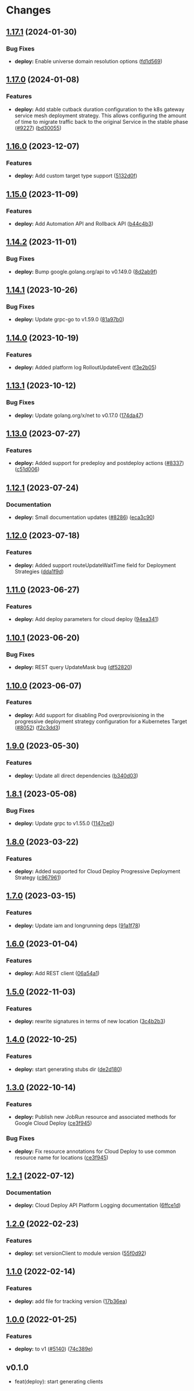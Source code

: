 # Changes


## [1.17.1](https://github.com/googleapis/google-cloud-go/compare/deploy/v1.17.0...deploy/v1.17.1) (2024-01-30)


### Bug Fixes

* **deploy:** Enable universe domain resolution options ([fd1d569](https://github.com/googleapis/google-cloud-go/commit/fd1d56930fa8a747be35a224611f4797b8aeb698))

## [1.17.0](https://github.com/googleapis/google-cloud-go/compare/deploy/v1.16.0...deploy/v1.17.0) (2024-01-08)


### Features

* **deploy:** Add stable cutback duration configuration to the k8s gateway service mesh deployment strategy. This allows configuring the amount of time to migrate traffic back to the original Service in the stable phase ([#9227](https://github.com/googleapis/google-cloud-go/issues/9227)) ([bd30055](https://github.com/googleapis/google-cloud-go/commit/bd3005532fbffa9894b11149e9693b7c33227d79))

## [1.16.0](https://github.com/googleapis/google-cloud-go/compare/deploy/v1.15.0...deploy/v1.16.0) (2023-12-07)


### Features

* **deploy:** Add custom target type support ([5132d0f](https://github.com/googleapis/google-cloud-go/commit/5132d0fea3a5ac902a2c9eee865241ed4509a5f4))

## [1.15.0](https://github.com/googleapis/google-cloud-go/compare/deploy/v1.14.2...deploy/v1.15.0) (2023-11-09)


### Features

* **deploy:** Add Automation API and Rollback API ([b44c4b3](https://github.com/googleapis/google-cloud-go/commit/b44c4b301a91e8d4d107be6056b49a8fbdac9003))

## [1.14.2](https://github.com/googleapis/google-cloud-go/compare/deploy/v1.14.1...deploy/v1.14.2) (2023-11-01)


### Bug Fixes

* **deploy:** Bump google.golang.org/api to v0.149.0 ([8d2ab9f](https://github.com/googleapis/google-cloud-go/commit/8d2ab9f320a86c1c0fab90513fc05861561d0880))

## [1.14.1](https://github.com/googleapis/google-cloud-go/compare/deploy/v1.14.0...deploy/v1.14.1) (2023-10-26)


### Bug Fixes

* **deploy:** Update grpc-go to v1.59.0 ([81a97b0](https://github.com/googleapis/google-cloud-go/commit/81a97b06cb28b25432e4ece595c55a9857e960b7))

## [1.14.0](https://github.com/googleapis/google-cloud-go/compare/deploy/v1.13.1...deploy/v1.14.0) (2023-10-19)


### Features

* **deploy:** Added platform log RolloutUpdateEvent ([f3e2b05](https://github.com/googleapis/google-cloud-go/commit/f3e2b05129582f599fa9f53598f0cd7abe177493))

## [1.13.1](https://github.com/googleapis/google-cloud-go/compare/deploy/v1.13.0...deploy/v1.13.1) (2023-10-12)


### Bug Fixes

* **deploy:** Update golang.org/x/net to v0.17.0 ([174da47](https://github.com/googleapis/google-cloud-go/commit/174da47254fefb12921bbfc65b7829a453af6f5d))

## [1.13.0](https://github.com/googleapis/google-cloud-go/compare/deploy/v1.12.1...deploy/v1.13.0) (2023-07-27)


### Features

* **deploy:** Added support for predeploy and postdeploy actions ([#8337](https://github.com/googleapis/google-cloud-go/issues/8337)) ([c51d006](https://github.com/googleapis/google-cloud-go/commit/c51d0064faadd77f39843b40231efc248a7f675a))

## [1.12.1](https://github.com/googleapis/google-cloud-go/compare/deploy/v1.12.0...deploy/v1.12.1) (2023-07-24)


### Documentation

* **deploy:** Small documentation updates ([#8286](https://github.com/googleapis/google-cloud-go/issues/8286)) ([eca3c90](https://github.com/googleapis/google-cloud-go/commit/eca3c9070cd96a50fa857a6c016e35a98dbea5e7))

## [1.12.0](https://github.com/googleapis/google-cloud-go/compare/deploy/v1.11.0...deploy/v1.12.0) (2023-07-18)


### Features

* **deploy:** Added support routeUpdateWaitTime field for Deployment Strategies ([dda1f9d](https://github.com/googleapis/google-cloud-go/commit/dda1f9dc2f5b54dca15ae05302d8cac821fe8da1))

## [1.11.0](https://github.com/googleapis/google-cloud-go/compare/deploy/v1.10.1...deploy/v1.11.0) (2023-06-27)


### Features

* **deploy:** Add deploy parameters for cloud deploy ([94ea341](https://github.com/googleapis/google-cloud-go/commit/94ea3410e233db6040a7cb0a931948f1e3bb4c9a))

## [1.10.1](https://github.com/googleapis/google-cloud-go/compare/deploy/v1.10.0...deploy/v1.10.1) (2023-06-20)


### Bug Fixes

* **deploy:** REST query UpdateMask bug ([df52820](https://github.com/googleapis/google-cloud-go/commit/df52820b0e7721954809a8aa8700b93c5662dc9b))

## [1.10.0](https://github.com/googleapis/google-cloud-go/compare/deploy/v1.9.0...deploy/v1.10.0) (2023-06-07)


### Features

* **deploy:** Add support for disabling Pod overprovisioning in the progressive deployment strategy configuration for a Kubernetes Target ([#8052](https://github.com/googleapis/google-cloud-go/issues/8052)) ([f2c3dd3](https://github.com/googleapis/google-cloud-go/commit/f2c3dd38fce43f15f4d3a4da5d621de79e174475))

## [1.9.0](https://github.com/googleapis/google-cloud-go/compare/deploy/v1.8.1...deploy/v1.9.0) (2023-05-30)


### Features

* **deploy:** Update all direct dependencies ([b340d03](https://github.com/googleapis/google-cloud-go/commit/b340d030f2b52a4ce48846ce63984b28583abde6))

## [1.8.1](https://github.com/googleapis/google-cloud-go/compare/deploy/v1.8.0...deploy/v1.8.1) (2023-05-08)


### Bug Fixes

* **deploy:** Update grpc to v1.55.0 ([1147ce0](https://github.com/googleapis/google-cloud-go/commit/1147ce02a990276ca4f8ab7a1ab65c14da4450ef))

## [1.8.0](https://github.com/googleapis/google-cloud-go/compare/deploy/v1.7.0...deploy/v1.8.0) (2023-03-22)


### Features

* **deploy:** Added supported for Cloud Deploy Progressive Deployment Strategy ([c967961](https://github.com/googleapis/google-cloud-go/commit/c967961ed95750e173af0193ec8d0974471f43ff))

## [1.7.0](https://github.com/googleapis/google-cloud-go/compare/deploy/v1.6.0...deploy/v1.7.0) (2023-03-15)


### Features

* **deploy:** Update iam and longrunning deps ([91a1f78](https://github.com/googleapis/google-cloud-go/commit/91a1f784a109da70f63b96414bba8a9b4254cddd))

## [1.6.0](https://github.com/googleapis/google-cloud-go/compare/deploy/v1.5.0...deploy/v1.6.0) (2023-01-04)


### Features

* **deploy:** Add REST client ([06a54a1](https://github.com/googleapis/google-cloud-go/commit/06a54a16a5866cce966547c51e203b9e09a25bc0))

## [1.5.0](https://github.com/googleapis/google-cloud-go/compare/deploy/v1.4.0...deploy/v1.5.0) (2022-11-03)


### Features

* **deploy:** rewrite signatures in terms of new location ([3c4b2b3](https://github.com/googleapis/google-cloud-go/commit/3c4b2b34565795537aac1661e6af2442437e34ad))

## [1.4.0](https://github.com/googleapis/google-cloud-go/compare/deploy/v1.3.0...deploy/v1.4.0) (2022-10-25)


### Features

* **deploy:** start generating stubs dir ([de2d180](https://github.com/googleapis/google-cloud-go/commit/de2d18066dc613b72f6f8db93ca60146dabcfdcc))

## [1.3.0](https://github.com/googleapis/google-cloud-go/compare/deploy/v1.2.1...deploy/v1.3.0) (2022-10-14)


### Features

* **deploy:** Publish new JobRun resource and associated methods for Google Cloud Deploy ([ce3f945](https://github.com/googleapis/google-cloud-go/commit/ce3f9458e511eca0910992763232abbcd64698f1))


### Bug Fixes

* **deploy:** Fix resource annotations for Cloud Deploy to use common resource name for locations ([ce3f945](https://github.com/googleapis/google-cloud-go/commit/ce3f9458e511eca0910992763232abbcd64698f1))

## [1.2.1](https://github.com/googleapis/google-cloud-go/compare/deploy/v1.2.0...deploy/v1.2.1) (2022-07-12)


### Documentation

* **deploy:** Cloud Deploy API Platform Logging documentation ([6ffce1d](https://github.com/googleapis/google-cloud-go/commit/6ffce1dbf567758d23ac39aaf63dc17ced5e4db9))

## [1.2.0](https://github.com/googleapis/google-cloud-go/compare/deploy/v1.1.0...deploy/v1.2.0) (2022-02-23)


### Features

* **deploy:** set versionClient to module version ([55f0d92](https://github.com/googleapis/google-cloud-go/commit/55f0d92bf112f14b024b4ab0076c9875a17423c9))

## [1.1.0](https://github.com/googleapis/google-cloud-go/compare/deploy/v1.0.0...deploy/v1.1.0) (2022-02-14)


### Features

* **deploy:** add file for tracking version ([17b36ea](https://github.com/googleapis/google-cloud-go/commit/17b36ead42a96b1a01105122074e65164357519e))

## [1.0.0](https://www.github.com/googleapis/google-cloud-go/compare/deploy/v0.1.0...deploy/v1.0.0) (2022-01-25)


### Features

* **deploy:** to v1 ([#5140](https://www.github.com/googleapis/google-cloud-go/issues/5140)) ([74c389e](https://www.github.com/googleapis/google-cloud-go/commit/74c389e26c1ce8b0ce9ede7b298c6a8a9d106094))

## v0.1.0

- feat(deploy): start generating clients
